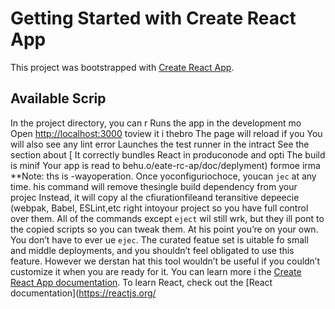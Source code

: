 # Getting Started with Create React App
This project was bootstrapped with [Create React App](https://github.com/facebook/create-react-app).
## Available Scrip
In the project directory, you can r
Runs the app in the development mo
Open [http://localhost:3000](http://ocalhost:3000) toview it i thebro
The page will reload if you
You will also see any lint error
Launches the test runner in the intract
See the section about [
It correctly bundles React in produconode and opti
The build is minif
Your app is read to behu.o/eate-rc-ap/doc/deplyment) formoe irma
**Note: ths is  -wayoperation. Once yoconfiguriochoce, youcan `jec` at any time. his command will remove thesingle build dependency from your projec
Instead, it will copy al the cfiurationfileand teransitive depeecie (webpak, Babel, ESLint,etc right intoyour project so you have full control over them. All of the commands except `eject` wil still wrk, but they ill pont to the copied scripts so you can tweak them. At his point you’re on your own.
You don’t have to ever ue `ejec`. The curated featue set is uitable fo small and middle deployments, and you shouldn’t feel obligated to use this feature. However we derstan hat this tool wouldn’t be useful if you couldn’t customize it when you are ready for it.
You can learn more i the [Create React App documentation](https://facebook.github.io/create-react-app/docs/getting-started).
To learn React, check out the [React documentation](https://reactjs.org/

